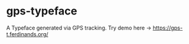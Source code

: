 # gps-typeface
 
 A Typeface generated via GPS tracking.
 Try demo here → https://gps-t.ferdinands.org/
